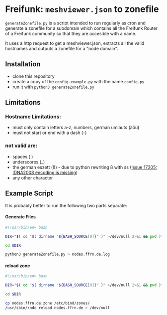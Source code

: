 # Freifunk: `meshviewer.json` to zonefile

`generateZonefile.py` is a script intended to run regularly as cron and generate a zonefile for 
a subdomain which contains all the Freifunk Router of a Freifunk community so that they are 
accesible with a name.

It uses a http request to get a meshviewer.json, extracts all the valid hostnames 
and outputs a zonefile for a "node domain".

## Installation

- clone this repository
- create a copy of the `config.example.py` with the name `config.py`
- run it with `python3 generateZonefile.py`


## Limitations
### Hostname Limitations:
+ must only contain letters a-z, numbers, german umlauts (äöü)
+ must not start or end with a dash (-)

### not valid are:
- spaces ( )
- underscores (_)
- the german eszett (ß) - due to python rewriting ß with ss ([Issue 17305: IDNA2008 encoding is missing](https://bugs.python.org/issue17305))
- any other character


## Example Script

It is probably better to run the following two parts separate:

#### Generate Files
```bash
#!/usr/bin/env bash

DIR="$( cd "$( dirname "${BASH_SOURCE[0]}" )" >/dev/null 2>&1 && pwd )"

cd $DIR

python3 generateZonefile.py > nodes.ffrn.de.log

```

#### reload zone
```bash
#!/usr/bin/env bash

DIR="$( cd "$( dirname "${BASH_SOURCE[0]}" )" >/dev/null 2>&1 && pwd )"

cd $DIR

cp nodes.ffrn.de.zone /etc/bind/zones/
/usr/sbin/rndc reload nodes.ffrn.de > /dev/null
```